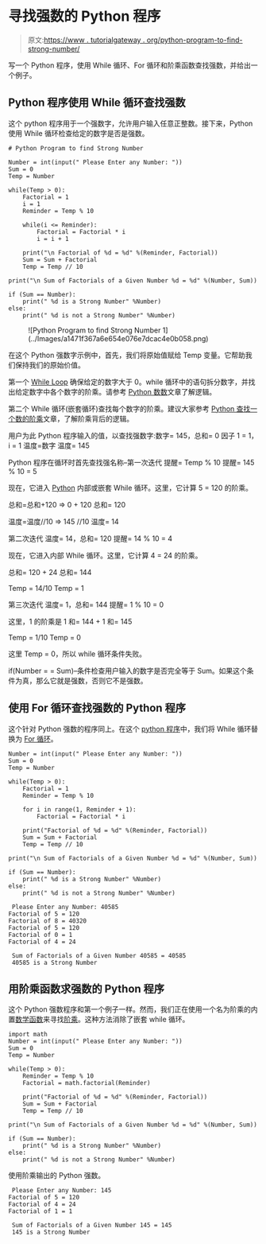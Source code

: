 # 寻找强数的 Python 程序

> 原文:[https://www . tutorialgateway . org/python-program-to-find-strong-number/](https://www.tutorialgateway.org/python-program-to-find-strong-number/)

写一个 Python 程序，使用 While 循环、For 循环和阶乘函数查找强数，并给出一个例子。

## Python 程序使用 While 循环查找强数

这个 python 程序用于一个强数字，允许用户输入任意正整数。接下来，Python 使用 While 循环检查给定的数字是否是强数。

```
# Python Program to find Strong Number

Number = int(input(" Please Enter any Number: "))
Sum = 0
Temp = Number

while(Temp > 0):
    Factorial = 1
    i = 1
    Reminder = Temp % 10

    while(i <= Reminder):
        Factorial = Factorial * i
        i = i + 1

    print("\n Factorial of %d = %d" %(Reminder, Factorial))
    Sum = Sum + Factorial
    Temp = Temp // 10

print("\n Sum of Factorials of a Given Number %d = %d" %(Number, Sum))

if (Sum == Number):
    print(" %d is a Strong Number" %Number)
else:
    print(" %d is not a Strong Number" %Number)
```

<figure class="wp-block-image">![Python Program to find Strong Number 1](../Images/a1471f367a6e654e076e7dcac4e0b058.png)</figure>

在这个 Python 强数字示例中，首先，我们将原始值赋给 Temp 变量。它帮助我们保持我们的原始价值。

第一个 [While Loop](https://www.tutorialgateway.org/python-while-loop/) 确保给定的数字大于 0。while 循环中的语句拆分数字，并找出给定数字中各个数字的阶乘。请参考 [Python 数数](https://www.tutorialgateway.org/python-program-to-count-number-of-digits-in-a-number/)文章了解逻辑。

第二个 While 循环(嵌套循环)查找每个数字的阶乘。建议大家参考 [Python 查找一个数的阶乘](https://www.tutorialgateway.org/python-program-to-find-factorial-of-a-number/)文章，了解阶乘背后的逻辑。

用户为此 Python 程序输入的值，以查找强数字:数字= 145，总和= 0
因子 1 = 1，i = 1
温度=数字
温度= 145

Python 程序在循环时首先查找强名称–第一次迭代
提醒= Temp % 10
提醒= 145 % 10 = 5

现在，它进入 [Python](https://www.tutorialgateway.org/python-tutorial/) 内部或嵌套 While 循环。这里，它计算 5 = 120 的阶乘。

总和=总和+120 => 0 + 120
总和= 120

温度=温度//10 => 145 //10
温度= 14

第二次迭代
温度= 14，总和= 120
提醒= 14 % 10 = 4

现在，它进入内部 While 循环。这里，它计算 4 = 24 的阶乘。

总和= 120 + 24
总和= 144

Temp = 14/10
Temp = 1

第三次迭代
温度= 1，总和= 144
提醒= 1 % 10 = 0

这里，1 的阶乘是 1
和= 144 + 1
和= 145

Temp = 1/10
Temp = 0

这里 Temp = 0，所以 while 循环条件失败。

if(Number = = Sum)–条件检查用户输入的数字是否完全等于 Sum。如果这个条件为真，那么它就是强数，否则它不是强数。

## 使用 For 循环查找强数的 Python 程序

这个针对 Python 强数的程序同上。在这个 [python 程序](https://www.tutorialgateway.org/python-programming-examples/)中，我们将 While 循环替换为 [For 循环](https://www.tutorialgateway.org/python-for-loop/)。

```
Number = int(input(" Please Enter any Number: "))
Sum = 0
Temp = Number

while(Temp > 0):
    Factorial = 1
    Reminder = Temp % 10

    for i in range(1, Reminder + 1):
        Factorial = Factorial * i

    print("Factorial of %d = %d" %(Reminder, Factorial))
    Sum = Sum + Factorial
    Temp = Temp // 10

print("\n Sum of Factorials of a Given Number %d = %d" %(Number, Sum))

if (Sum == Number):
    print(" %d is a Strong Number" %Number)
else:
    print(" %d is not a Strong Number" %Number)
```

```
 Please Enter any Number: 40585
Factorial of 5 = 120
Factorial of 8 = 40320
Factorial of 5 = 120
Factorial of 0 = 1
Factorial of 4 = 24

 Sum of Factorials of a Given Number 40585 = 40585
 40585 is a Strong Number
```

## 用阶乘函数求强数的 Python 程序

这个 Python 强数程序和第一个例子一样。然而，我们正在使用一个名为阶乘的内置[数学函数](https://www.tutorialgateway.org/python-math-functions/)来寻找[阶乘](https://www.tutorialgateway.org/python-factorial/)。这种方法消除了嵌套 while 循环。

```
import math 
Number = int(input(" Please Enter any Number: "))
Sum = 0
Temp = Number

while(Temp > 0):
    Reminder = Temp % 10
    Factorial = math.factorial(Reminder)

    print("Factorial of %d = %d" %(Reminder, Factorial))
    Sum = Sum + Factorial
    Temp = Temp // 10

print("\n Sum of Factorials of a Given Number %d = %d" %(Number, Sum))

if (Sum == Number):
    print(" %d is a Strong Number" %Number)
else:
    print(" %d is not a Strong Number" %Number)
```

使用阶乘输出的 Python 强数。

```
 Please Enter any Number: 145
Factorial of 5 = 120
Factorial of 4 = 24
Factorial of 1 = 1

 Sum of Factorials of a Given Number 145 = 145
 145 is a Strong Number
```